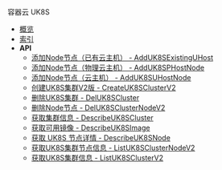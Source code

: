 <div class="sidebar_title ">容器云 UK8S</div>


- [概览](api/uk8s-api/README.md)
- [索引](api/uk8s-api/index.md)
- **API**
    - [添加Node节点（已有云主机） - AddUK8SExistingUHost](api/uk8s-api/add_uk8s_existing_uhost)
    - [添加Node节点（物理云主机） - AddUK8SPHostNode](api/uk8s-api/add_uk8s_phost_node)
    - [添加Node节点（云主机） - AddUK8SUHostNode](api/uk8s-api/add_uk8s_uhost_node)
    - [创建UK8S集群V2版 - CreateUK8SClusterV2](api/uk8s-api/create_uk8s_cluster_v2)
    - [删除UK8S集群 - DelUK8SCluster](api/uk8s-api/del_uk8s_cluster)
    - [删除Node节点 - DelUK8SClusterNodeV2](api/uk8s-api/del_uk8s_cluster_node_v2)
    - [获取集群信息 - DescribeUK8SCluster](api/uk8s-api/describe_uk8s_cluster)
    - [获取可用镜像 - DescribeUK8SImage](api/uk8s-api/describe_uk8s_image)
    - [获取 UK8S 节点详情 - DescribeUK8SNode](api/uk8s-api/describe_uk8s_node)
    - [获取UK8S集群节点信息 - ListUK8SClusterNodeV2](api/uk8s-api/list_uk8s_cluster_node_v2)
    - [获取UK8S集群信息 - ListUK8SClusterV2](api/uk8s-api/list_uk8s_cluster_v2)
